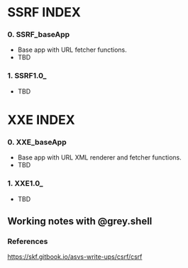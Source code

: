 # SSRF INDEX

### 0. SSRF_baseApp
- Base app with URL fetcher functions.
- TBD
### 1. SSRF1.0_
- TBD


# XXE INDEX

### 0. XXE_baseApp
- Base app with URL XML renderer and fetcher functions.
- TBD
### 1. XXE1.0_
- TBD



## Working notes with @grey.shell


### References
https://skf.gitbook.io/asvs-write-ups/csrf/csrf <br>
